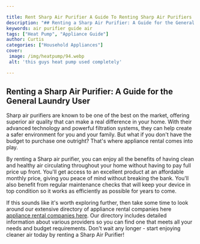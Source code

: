```yaml
---

title: Rent Sharp Air Purifier A Guide To Renting Sharp Air Purifiers
description: "## Renting a Sharp Air Purifier: A Guide for the General Laundry User...keep reading to learn"
keywords: air purifier guide air
tags: ["Heat Pump", "Appliance Guide"]
author: Curtis
categories: ["Household Appliances"]
cover: 
 image: /img/heatpump/94.webp
 alt: 'this guys heat pump used completely'

---
```


## Renting a Sharp Air Purifier: A Guide for the General Laundry User

Sharp air purifiers are known to be one of the best on the market, offering superior air quality that can make a real difference in your home. With their advanced technology and powerful filtration systems, they can help create a safer environment for you and your family. But what if you don't have the budget to purchase one outright? That's where appliance rental comes into play. 

By renting a Sharp air purifier, you can enjoy all the benefits of having clean and healthy air circulating throughout your home without having to pay full price up front. You'll get access to an excellent product at an affordable monthly price, giving you peace of mind without breaking the bank. You'll also benefit from regular maintenance checks that will keep your device in top condition so it works as efficiently as possible for years to come. 

If this sounds like it's worth exploring further, then take some time to look around our extensive directory of appliance rental companies here [appliance rental companies here](./pages/appliance-rental). Our directory includes detailed information about various providers so you can find one that meets all your needs and budget requirements. Don't wait any longer - start enjoying cleaner air today by renting a Sharp Air Purifier!
